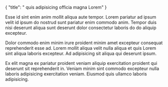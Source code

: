 {
  "title": " quis adipisicing officia magna Lorem"
}

Esse id sint enim anim mollit aliqua aute tempor. Lorem pariatur ad ipsum velit id ipsum do nostrud sunt pariatur enim commodo anim. Tempor duis nisi deserunt aliqua sunt deserunt dolor consectetur laboris do do aliquip excepteur.

Dolor commodo enim minim irure proident minim amet excepteur consequat reprehenderit esse ad. Lorem mollit aliqua velit nulla aliqua et quis Lorem sint aliqua laboris excepteur. Ad adipisicing sit aliqua qui deserunt ipsum.

Ex elit magna ex pariatur proident veniam aliquip exercitation proident qui deserunt sit reprehenderit in. Veniam minim sint commodo excepteur nulla laboris adipisicing exercitation veniam. Eiusmod quis ullamco laboris adipisicing.